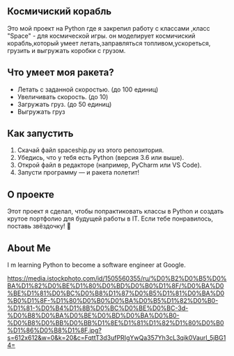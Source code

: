 ## Космичиский корабль

Это мой проект на Python где я закрепил работу с классами ,класс "Space" - для космической игры. он моделирует космичиский корабль,который умеет летать,заправляться топливом,ускореться, грузить и выгружать коробки с грузом.

## Что умеет моя ракета?

 - Летать с заданной скоростью. (до 100 единиц)
 - Увеличивать скорость. (до 10)
 - Загружать груз. (до 50 единиц)
 - Выгружать груз

 ## Как запустить
1. Скачай файл spaceship.py из этого репозитория.
2. Убедись, что у тебя есть Python (версия 3.6 или выше).
3. Открой файл в редакторе (например, PyCharm или VS Code).
4. Запусти программу — и ракета полетит!

## О проекте
Этот проект я сделал, чтобы попрактиковать классы в Python и создать крутое портфолио для будущей работы в IT. Если тебе понравилось, поставь звёздочку! 🌟

## About Me
I m learning Python to become a software engineer at Google.


https://media.istockphoto.com/id/1505560355/ru/%D0%B2%D0%B5%D0%BA%D1%82%D0%BE%D1%80%D0%BD%D0%B0%D1%8F/%D0%BA%D0%BE%D1%81%D0%BC%D0%B8%D1%87%D0%B5%D1%81%D0%BA%D0%B0%D1%8F-%D1%80%D0%B0%D0%BA%D0%B5%D1%82%D0%B0-%D1%81-%D0%B4%D1%8B%D0%BC%D0%BE%D0%BC-3d-%D0%B8%D0%BA%D0%BE%D0%BD%D0%BA%D0%B0-%D0%B8%D0%BB%D0%BB%D1%8E%D1%81%D1%82%D1%80%D0%B0%D1%86%D0%B8%D1%8F.jpg?s=612x612&w=0&k=20&c=FqttT3d3ufPRIgYwQa357Yh3cL3qik0Vaurl_5jBG14=
